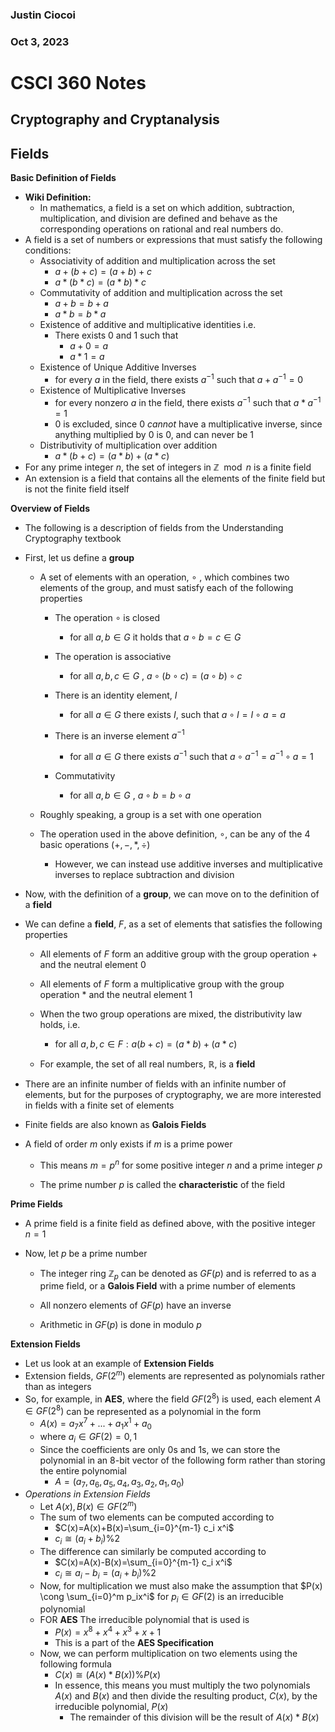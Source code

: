 ### Justin Ciocoi

### Oct 3, 2023

# CSCI 360 Notes

## Cryptography and Cryptanalysis

## Fields

**Basic Definition of Fields**

- **Wiki Definition:** 
  - In mathematics, a field is a set on which addition, subtraction, multiplication, and division are defined and behave as the corresponding operations on rational and real numbers do.
- A field is a set of numbers or expressions that must satisfy the following conditions:
  - Associativity of addition and multiplication across the set
    - $a+(b+c)=(a+b)+c$
    - $a*(b*c)=(a*b)*c$
  - Commutativity of addition and multiplication across the set
    - $a+b=b+a$
    - $a*b=b*a$
  - Existence of additive and multiplicative identities i.e. 
    - There exists 0 and 1 such that
      - $a+0=a$
      - $a*1=a$
  - Existence of Unique Additive Inverses
    - for every $a$ in the field, there exists $a^{-1}$ such that $a+a^{-1}=0$
  - Existence of Multiplicative Inverses
    - for every nonzero $a$ in the field, there exists $a^{-1}$ such that $a*a^{-1}=1$
    - 0 is excluded, since 0 *cannot* have a multiplicative inverse, since anything multiplied by 0 is 0, and can never be 1
  - Distributivity of multiplication over addition
    - $a*(b+c)=(a*b)+(a*c)$
- For any prime integer $n$, the set of integers in $\mathbb{Z}\mod n$ is a finite field
- An extension is a field that contains all the elements of the finite field but is not the finite field itself

**Overview of Fields**

- The following is a description of fields from the Understanding Cryptography textbook

- First, let us define a **group**
  
  - A set of elements with an operation,  $\circ$ , which combines two elements of the group, and must satisfy each of the following properties
    
    - The operation $\circ$ is closed
      
      - for all $a, b \in G$ it holds that $a\circ b=c\in G$
    
    - The operation is associative
      
      - for all $a, b, c \in G$ , $a\circ(b\circ c)=(a\circ b)\circ c$
    
    - There is an identity element, $I$
      
      - for all $a\in G$ there exists $I$, such that $a\circ I=I\circ a=a$
    
    - There is an inverse element $a^{-1}$
      
      - for all $a\in G$ there exists $a^{-1}$ such that $a\circ a^{-1}=a^{-1}\circ a=1$
    
    - Commutativity
      
      - for all $a,b\in G$ , $a\circ b=b\circ a$
  
  - Roughly speaking, a group is a set with one operation
  
  - The operation used in the above definition, $\circ$, can be any of the 4 basic operations $(+, -, *, \div)$ 
    
    - However, we can instead use additive inverses and multiplicative inverses to replace subtraction and division

- Now, with the definition of a **group**, we can move on to the definition of a **field**

- We can define a **field**, $F$, as a set of elements that satisfies the following properties
  
  - All elements of $F$ form an additive group with the group operation $+$ and the neutral element $0$ 
  
  - All elements of $F$ form a multiplicative group with the group operation $*$ and the neutral element $1$
  
  - When the two group operations are mixed, the distributivity law holds, i.e. 
    
    - for all $a,b,c \in F : a(b+c)=(a*b)+(a*c)$
  
  - For example, the set of all real numbers, $\mathbb{R}$, is a **field**

- There are an infinite number of fields with an infinite number of elements, but for the purposes of cryptography, we are more interested in fields with a finite set of elements

- Finite fields are also known as **Galois Fields**

- A field of order $m$ only exists if $m$ is a prime power
  
  - This means $m=p^n$ for some positive integer $n$ and a prime integer $p$
  
  - The prime number $p$ is called the **characteristic** of the field

**Prime Fields**

- A prime field is a finite field as defined above, with the positive integer $n=1$

- Now, let $p$ be a prime number
  
  - The integer ring ${\mathbb{Z}_p}$  can be denoted as $GF(p)$ and is referred to as a prime field, or a **Galois Field** with a prime number of elements
  
  - All nonzero elements of $GF(p)$ have an inverse
  
  - Arithmetic in $GF(p)$ is done in modulo $p$

**Extension Fields**

- Let us look at an example of **Extension Fields**
- Extension fields, $GF(2^m)$ elements are represented as polynomials rather than as integers
- So, for example, in **AES**, where the field $GF(2^8)$ is used, each element $A\in GF(2^8)$ can be represented as a polynomial in the form
  - $A(x) = a_7x^7+...+a_1x^1+a_0$
  - where $a_i \in GF(2) = {0,1}$
  - Since the coefficients are only 0s and 1s, we can store the polynomial in an 8-bit vector of the following form rather than storing the entire polynomial
    - $A=(a_7,a_6,a_5,a_4,a_3,a_2,a_1,a_0)$
- *Operations in Extension Fields*
  - Let $A(x),B(x)\in GF(2^m)$ 
  - The sum of two elements can be computed according to
    - $C(x)=A(x)+B(x)=\sum_{i=0}^{m-1} c_i x^i$
    - $c_i\cong(a_i+b_i)\%2$
  - The difference can similarly be computed according to
    - $C(x)=A(x)-B(x)=\sum_{i=0}^{m-1} c_i x^i$
    - $c_i\cong a_i-b_i=(a_i+b_i)\%2$
  - Now, for multiplication we must also make the assumption that $P(x) \cong \sum_{i=0}^m p_ix^i$ for $p_i\in GF(2)$ is an irreducible polynomial
  - FOR **AES** The irreducible polynomial that is used is
    - $P(x)=x^8+x^4+x^3+x+1$
    - This is a part of the **AES Specification**
  - Now, we can perform multiplication on two elements using the following formula
    - $C(x)\cong (A(x)*B(x))\%P(x)$
    - In essence, this means you must multiply the two polynomials $A(x)$ and $B(x)$ and then divide the resulting product, $C(x)$, by the irreducible polynomial, $P(x)$
      - The remainder of this division will be the result of $A(x)*B(x)$